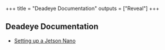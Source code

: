 +++
title = "Deadeye Documentation"
outputs = ["Reveal"]
+++

## Deadeye Documentation

-   [Setting up a Jetson Nano](/provisioning/)
